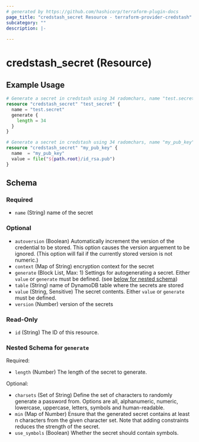 ```yaml
---
# generated by https://github.com/hashicorp/terraform-plugin-docs
page_title: "credstash_secret Resource - terraform-provider-credstash"
subcategory: ""
description: |-
  
---
```


# credstash_secret (Resource)



## Example Usage

```terraform
# Generate a secret in credstash using 34 radomchars, name "test.secret"
resource "credstash_secret" "test_secret" {
  name = "test.secret"
  generate {
    length = 34
  }
}

# Generate a secret in credstash using 34 radomchars, name "my_pub_key"
resource "credstash_secret" "my_pub_key" {
  name  = "my_pub_key"
  value = file("${path.root}/id_rsa.pub")
}
```

<!-- schema generated by tfplugindocs -->
## Schema

### Required

- `name` (String) name of the secret

### Optional

- `autoversion` (Boolean) Automatically increment the version of the credential to be stored. This option causes the version arguement to be ignored. (This option will fail if the currently stored version is not numeric.)
- `context` (Map of String) encryption context for the secret
- `generate` (Block List, Max: 1) Settings for autogenerating a secret. Either `value` or `generate` must be defined. (see [below for nested schema](#nestedblock--generate))
- `table` (String) name of DynamoDB table where the secrets are stored
- `value` (String, Sensitive) The secret contents. Either `value` or `generate` must be defined.
- `version` (Number) version of the secrets

### Read-Only

- `id` (String) The ID of this resource.

<a id="nestedblock--generate"></a>
### Nested Schema for `generate`

Required:

- `length` (Number) The length of the secret to generate.

Optional:

- `charsets` (Set of String) Define the set of characters to randomly generate a password from. Options are all, alphanumeric, numeric, lowercase, uppercase, letters, symbols and human-readable.
- `min` (Map of Number) Ensure that the generated secret contains at least n characters from the given character set. Note that adding constraints reduces the strength of the secret.
- `use_symbols` (Boolean) Whether the secret should contain symbols.


